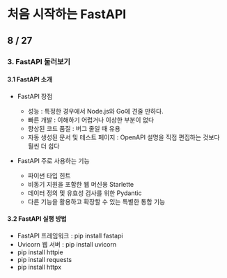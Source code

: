 # 처음 시작하는 FastAPI 

## 8 / 27

### 3. FastAPI 둘러보기

#### 3.1 FastAPI 소개

- FastAPI 장점

  - 성능 : 특정한 경우에서 Node.js와 Go에 견줄 만하다.
  - 빠른 개발 : 이해하기 어렵거나 이상한 부분이 없다
  - 향상된 코드 품질 : 버그 줄일 때 유용
  - 자동 생성된 문서 및 테스트 페이지 : OpenAPI 설명을 직접 편집하는 것보다 훨씬 더 쉽다

- FastAPI 주로 사용하는 기능

  - 파이썬 타입 힌트
  - 비동기 지원을 포함한 웹 머신용 Starlette
  - 데이터 정의 및 유효성 검사를 위한 Pydantic
  - 다른 기능을 활용하고 확장할 수 있는 특별한 통합 기능

#### 3.2 FastAPI 실행 방법

- FastAPI 프레임워크 : pip install fastapi
- Uvicorn 웹 서버 : pip install uvicorn
- pip install httpie
- pip install requests
- pip install httpx





